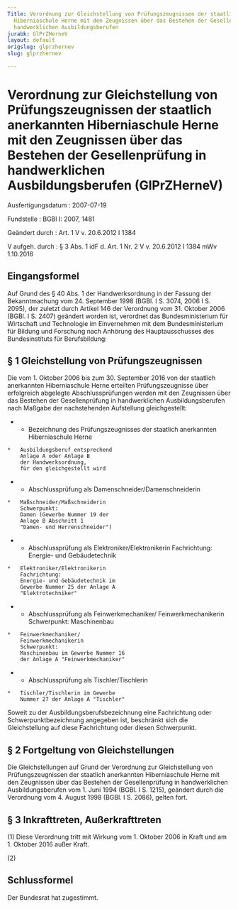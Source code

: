 ```yaml
---
Title: Verordnung zur Gleichstellung von Prüfungszeugnissen der staatlich anerkannten
  Hiberniaschule Herne mit den Zeugnissen über das Bestehen der Gesellenprüfung in
  handwerklichen Ausbildungsberufen
jurabk: GlPrZHerneV
layout: default
origslug: glprzhernev
slug: glprzhernev

---
```


# Verordnung zur Gleichstellung von Prüfungszeugnissen der staatlich anerkannten Hiberniaschule Herne mit den Zeugnissen über das Bestehen der Gesellenprüfung in handwerklichen Ausbildungsberufen (GlPrZHerneV)

Ausfertigungsdatum
:   2007-07-19

Fundstelle
:   BGBl I: 2007, 1481

Geändert durch
:   Art. 1 V v. 20.6.2012 I 1384

V aufgeh. durch
:   § 3 Abs. 1 idF d. Art. 1 Nr. 2 V v. 20.6.2012 I 1384 mWv 1.10.2016

## Eingangsformel

Auf Grund des § 40 Abs. 1 der Handwerksordnung in der Fassung der
Bekanntmachung vom 24. September 1998 (BGBl. I S. 3074, 2006 I S.
2095), der zuletzt durch Artikel 146 der Verordnung vom 31. Oktober
2006 (BGBl. I S. 2407) geändert worden ist, verordnet das
Bundesministerium für Wirtschaft und Technologie im Einvernehmen mit
dem Bundesministerium für Bildung und Forschung nach Anhörung des
Hauptausschusses des Bundesinstituts für Berufsbildung:

## § 1 Gleichstellung von Prüfungszeugnissen

Die vom 1. Oktober 2006 bis zum 30. September 2016 von der staatlich
anerkannten Hiberniaschule Herne erteilten Prüfungszeugnisse über
erfolgreich abgelegte Abschlussprüfungen werden mit den Zeugnissen
über das Bestehen der Gesellenprüfung in handwerklichen
Ausbildungsberufen nach Maßgabe der nachstehenden Aufstellung
gleichgestellt:

*    *   Bezeichnung des Prüfungszeugnisses
        der staatlich anerkannten
        Hiberniaschule Herne

    *   Ausbildungsberuf entsprechend
        Anlage A oder Anlage B
        der Handwerksordnung,
        für den gleichgestellt wird


*    *   Abschlussprüfung als
        Damenschneider/Damenschneiderin

    *   Maßschneider/Maßschneiderin
        Schwerpunkt:
        Damen (Gewerbe Nummer 19 der
        Anlage B Abschnitt 1
        "Damen- und Herrenschneider")


*    *   Abschlussprüfung als
        Elektroniker/Elektronikerin
        Fachrichtung:
        Energie- und Gebäudetechnik

    *   Elektroniker/Elektronikerin
        Fachrichtung:
        Energie- und Gebäudetechnik im
        Gewerbe Nummer 25 der Anlage A
        "Elektrotechniker"


*    *   Abschlussprüfung als
        Feinwerkmechaniker/
        Feinwerkmechanikerin
        Schwerpunkt:
        Maschinenbau

    *   Feinwerkmechaniker/
        Feinwerkmechanikerin
        Schwerpunkt:
        Maschinenbau im Gewerbe Nummer 16
        der Anlage A "Feinwerkmechaniker"


*    *   Abschlussprüfung als
        Tischler/Tischlerin

    *   Tischler/Tischlerin im Gewerbe
        Nummer 27 der Anlage A "Tischler"



Soweit zu der Ausbildungsberufsbezeichnung eine Fachrichtung oder
Schwerpunktbezeichnung angegeben ist, beschränkt sich die
Gleichstellung auf diese Fachrichtung oder diesen Schwerpunkt.

## § 2 Fortgeltung von Gleichstellungen

Die Gleichstellungen auf Grund der Verordnung zur Gleichstellung von
Prüfungszeugnissen der staatlich anerkannten Hiberniaschule Herne mit
den Zeugnissen über das Bestehen der Gesellenprüfung in handwerklichen
Ausbildungsberufen vom 1. Juni 1994 (BGBl. I S. 1215), geändert durch
die Verordnung vom 4. August 1998 (BGBl. I S. 2086), gelten fort.

## § 3 Inkrafttreten, Außerkrafttreten

(1) Diese Verordnung tritt mit Wirkung vom 1. Oktober 2006 in Kraft
und am 1. Oktober 2016 außer Kraft.

(2)

## Schlussformel

Der Bundesrat hat zugestimmt.

